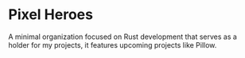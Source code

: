 # Pixel Heroes

A minimal organization focused on Rust development that serves as a holder for my projects, it features upcoming projects like Pillow.
